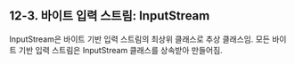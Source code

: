 ## 12-3. 바이트 입력 스트림: InputStream


InputStream은 바이트 기반 입력 스트림의 최상위 클래스로 추상 클래스임. 모든 바이트 기반 입력 스트림은 InputStream 클래스를 상속받아 만들어짐.